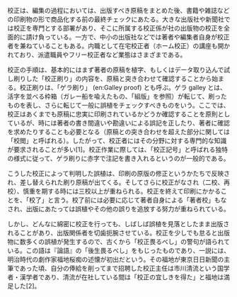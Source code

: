 校正は、編集の過程においては、出版すべき原稿をまとめた後、書籍や雑誌などの印刷物の形で商品化する前の最終チェックにあたる。大きな出版社や新聞社では校正を専門とする部署があり、そこに所属する校正係が社の出版物の校正を全面的に請け負っている。一方で、中小の出版社などでは著者や編集者自身が校正者を兼ねていることもある。内職として在宅校正者（ホーム校正）の講座も開かれており、派遣職員やフリー校正者など業態はさまざまである。

校正の手順は、基本的にはまず著者の原稿を植字、もしくはデータ取り込んで試し刷りした「校正刷り」の内容を、原稿と突き合わせて確認することから始まる。校正刷りは、「ゲラ刷り」 (en:Galley proof) とも呼ぶ。ゲラ galley とは、活字を並べる枠箱（ガレー船を喩えたもの、「組版」を参照）が転じて、刷ったものを表し、さらに転じて一般に誤植をチェックすべきものをいう。ここでは、校正はあくまでも原稿に忠実に印刷されているかどうか確認することを原則としているが、時には著者の書き間違いや勘違いによる誤記を正したり、著者に確認を求めたりすることも必要となる（原稿との突き合わせを超えた部分に関しては「校閲」と呼ばれる）。したがって、校正者にはその分野に対する専門的な知識が要求されることが多い[1]。校正作業に際しては、「校正記号」と呼ばれる独特の様式に従って、ゲラ刷りに赤字で注記を書き入れるというのが一般的である。

こうした校正によって判明した誤植は、印刷の原版の修正というかたちで反映され、差し替えられた刷り原稿が出てくる。そしてさらに校正がなされ（二校、再校）、慎重を期する時には三校以上が重ねられる。校正を終えて印刷にかかることを、「校了」と言う。校了前には必要に応じて著者自身による「著者校」もなされ、出版にあたっては誤植やその他の誤りを追放する努力が重ねられている。

しかし、どんなに綿密に校正を行っても、しばしば誤植を見落としたまま出版されることがあり、出版関係者を切歯扼腕させている。校正を少しでも怠ると出版物に数多くの誤植が発生するので、古くから「校正畏るべし」の警句が語られている。この語は『論語』の「後生畏るべし」をもじったものであり、一説には、明治時代の劇作家福地桜痴の述懐が初出だという。その福地が東京日日新聞の主筆であった頃、自分の俸給を削ってまで招聘した校正主任は市川清流という国学者・漢学者であり、清流が在社している間は「校正の宜しきを得た」と福地は満足した[2]。
